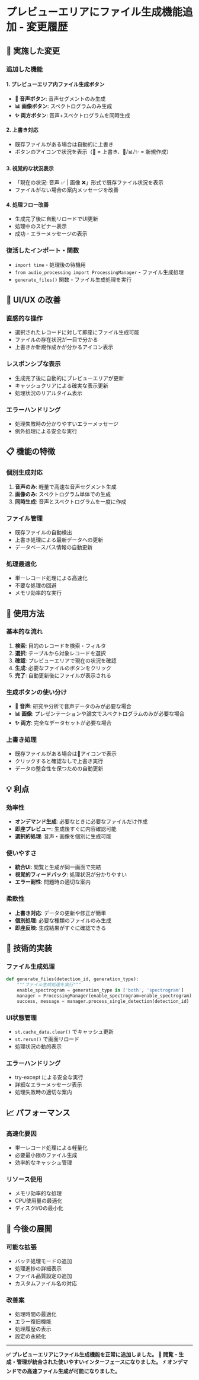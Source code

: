 # プレビューエリアにファイル生成機能追加 - 変更履歴

## 🎯 実施した変更

### 追加した機能

#### 1. プレビューエリア内ファイル生成ボタン
- **🎵 音声ボタン**: 音声セグメントのみ生成
- **📊 画像ボタン**: スペクトログラムのみ生成  
- **✨ 両方ボタン**: 音声+スペクトログラムを同時生成

#### 2. 上書き対応
- 既存ファイルがある場合は自動的に上書き
- ボタンのアイコンで状況を表示（🔄 = 上書き、🎵/📊/✨ = 新規作成）

#### 3. 視覚的な状況表示
- 「現在の状況: 音声 ✅ | 画像 ❌」形式で既存ファイル状況を表示
- ファイルがない場合の案内メッセージを改善

#### 4. 処理フロー改善
- 生成完了後に自動リロードでUI更新
- 処理中のスピナー表示
- 成功・エラーメッセージの表示

### 復活したインポート・関数
- `import time` - 処理後の待機用
- `from audio_processing import ProcessingManager` - ファイル生成処理
- `generate_files()` 関数 - ファイル生成処理を実行

## 🎨 UI/UX の改善

### 直感的な操作
- 選択されたレコードに対して即座にファイル生成可能
- ファイルの存在状況が一目で分かる
- 上書きか新規作成かが分かるアイコン表示

### レスポンシブな表示
- 生成完了後に自動的にプレビューエリアが更新
- キャッシュクリアによる確実な表示更新
- 処理状況のリアルタイム表示

### エラーハンドリング
- 処理失敗時の分かりやすいエラーメッセージ
- 例外処理による安全な実行

## 📋 機能の特徴

### 個別生成対応
1. **音声のみ**: 軽量で高速な音声セグメント生成
2. **画像のみ**: スペクトログラム単体での生成  
3. **同時生成**: 音声とスペクトログラムを一度に作成

### ファイル管理
- 既存ファイルの自動検出
- 上書き処理による最新データへの更新
- データベースパス情報の自動更新

### 処理最適化
- 単一レコード処理による高速化
- 不要な処理の回避
- メモリ効率的な実行

## 🚀 使用方法

### 基本的な流れ
1. **検索**: 目的のレコードを検索・フィルタ
2. **選択**: テーブルから対象レコードを選択
3. **確認**: プレビューエリアで現在の状況を確認
4. **生成**: 必要なファイルのボタンをクリック
5. **完了**: 自動更新後にファイルが表示される

### 生成ボタンの使い分け
- **🎵 音声**: 研究や分析で音声データのみが必要な場合
- **📊 画像**: プレゼンテーションや論文でスペクトログラムのみが必要な場合
- **✨ 両方**: 完全なデータセットが必要な場合

### 上書き処理
- 既存ファイルがある場合は🔄アイコンで表示
- クリックすると確認なしで上書き実行
- データの整合性を保つための自動更新

## 💡 利点

### 効率性
- **オンデマンド生成**: 必要なときに必要なファイルだけ作成
- **即座プレビュー**: 生成後すぐに内容確認可能
- **選択的処理**: 音声・画像を個別に生成可能

### 使いやすさ
- **統合UI**: 閲覧と生成が同一画面で完結
- **視覚的フィードバック**: 処理状況が分かりやすい
- **エラー耐性**: 問題時の適切な案内

### 柔軟性
- **上書き対応**: データの更新や修正が簡単
- **個別処理**: 必要な種類のファイルのみ生成
- **即座反映**: 生成結果がすぐに確認できる

## 🔧 技術的実装

### ファイル生成処理
```python
def generate_files(detection_id, generation_type):
    """ファイル生成処理を実行"""
    enable_spectrogram = generation_type in ['both', 'spectrogram']
    manager = ProcessingManager(enable_spectrogram=enable_spectrogram)
    success, message = manager.process_single_detection(detection_id)
```

### UI状態管理
- `st.cache_data.clear()` でキャッシュ更新
- `st.rerun()` で画面リロード
- 処理状況の動的表示

### エラーハンドリング
- try-except による安全な実行
- 詳細なエラーメッセージ表示
- 処理失敗時の適切な案内

## 📈 パフォーマンス

### 高速化要因
- 単一レコード処理による軽量化
- 必要最小限のファイル生成
- 効率的なキャッシュ管理

### リソース使用
- メモリ効率的な処理
- CPU使用量の最適化
- ディスクI/Oの最小化

## 🎯 今後の展開

### 可能な拡張
- バッチ処理モードの追加
- 処理進捗の詳細表示
- ファイル品質設定の追加
- カスタムファイル名の対応

### 改善案
- 処理時間の最適化
- エラー復旧機能
- 処理履歴の表示
- 設定の永続化

---

**✅ プレビューエリアにファイル生成機能を正常に追加しました。**
**🎯 閲覧・生成・管理が統合された使いやすいインターフェースになりました。**
**⚡ オンデマンドでの高速ファイル生成が可能になりました。**
